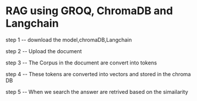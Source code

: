 # RAG using GROQ, ChromaDB and Langchain

step 1 -- download the model,chromaDB,Langchain

step 2 -- Upload the document

step 3 -- The Corpus in the document are convert into tokens

step 4 -- These tokens are converted into vectors and stored in the chroma DB

step 5 -- When we search the answer are retrived based on the simailarity

